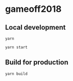 # gameoff2018

## Local development
```
yarn
```

```
yarn start
```

## Build for production
```
yarn build
```
